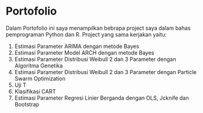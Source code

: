 # Portofolio

Dalam Portofolio ini  saya menampilkan bebrapa project saya dalam bahas pemprograman Python dan R. 
Project yang sama kerjakan yaitu:
1. Estimasi Parameter ARIMA dengan metode Bayes
2. Estimasi Parameter Model ARCH dengan metode Bayes
3. Estimasi Parameter Distribusi Weibull 2 dan 3 Parameter dengan Algoritma Genetika
4. Estimasi Parameter Distribusi Weibull 2 dan 3 Parameter dengan Particle Swarm Optimization
5. Uji T
6. Klasifikasi CART
7. Estimasi Parameter Regresi Linier Berganda dengan OLS, Jcknife dan Bootstrap
